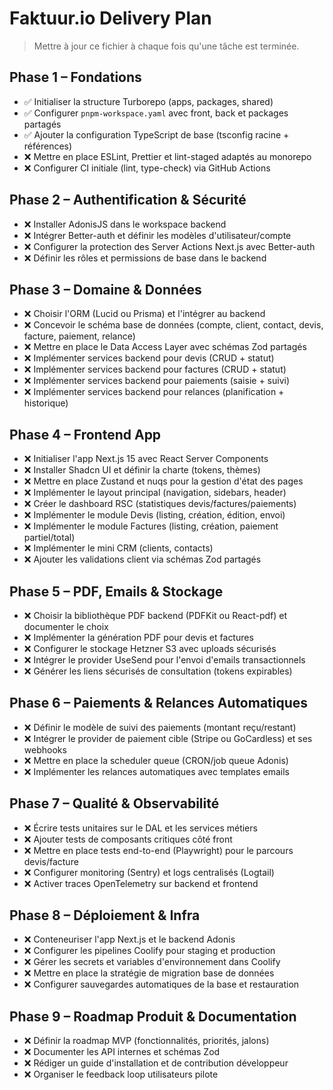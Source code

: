 # Faktuur.io Delivery Plan

> Mettre à jour ce fichier à chaque fois qu'une tâche est terminée.

## Phase 1 – Fondations

- ✅ Initialiser la structure Turborepo (apps, packages, shared)
- ✅ Configurer `pnpm-workspace.yaml` avec front, back et packages partagés
- ✅ Ajouter la configuration TypeScript de base (tsconfig racine + références)
- ❌ Mettre en place ESLint, Prettier et lint-staged adaptés au monorepo
- ❌ Configurer CI initiale (lint, type-check) via GitHub Actions

## Phase 2 – Authentification & Sécurité

- ❌ Installer AdonisJS dans le workspace backend
- ❌ Intégrer Better-auth et définir les modèles d'utilisateur/compte
- ❌ Configurer la protection des Server Actions Next.js avec Better-auth
- ❌ Définir les rôles et permissions de base dans le backend

## Phase 3 – Domaine & Données

- ❌ Choisir l'ORM (Lucid ou Prisma) et l'intégrer au backend
- ❌ Concevoir le schéma base de données (compte, client, contact, devis, facture, paiement, relance)
- ❌ Mettre en place le Data Access Layer avec schémas Zod partagés
- ❌ Implémenter services backend pour devis (CRUD + statut)
- ❌ Implémenter services backend pour factures (CRUD + statut)
- ❌ Implémenter services backend pour paiements (saisie + suivi)
- ❌ Implémenter services backend pour relances (planification + historique)

## Phase 4 – Frontend App

- ❌ Initialiser l'app Next.js 15 avec React Server Components
- ❌ Installer Shadcn UI et définir la charte (tokens, thèmes)
- ❌ Mettre en place Zustand et nuqs pour la gestion d'état des pages
- ❌ Implémenter le layout principal (navigation, sidebars, header)
- ❌ Créer le dashboard RSC (statistiques devis/factures/paiements)
- ❌ Implémenter le module Devis (listing, création, édition, envoi)
- ❌ Implémenter le module Factures (listing, création, paiement partiel/total)
- ❌ Implémenter le mini CRM (clients, contacts)
- ❌ Ajouter les validations client via schémas Zod partagés

## Phase 5 – PDF, Emails & Stockage

- ❌ Choisir la bibliothèque PDF backend (PDFKit ou React-pdf) et documenter le choix
- ❌ Implémenter la génération PDF pour devis et factures
- ❌ Configurer le stockage Hetzner S3 avec uploads sécurisés
- ❌ Intégrer le provider UseSend pour l'envoi d'emails transactionnels
- ❌ Générer les liens sécurisés de consultation (tokens expirables)

## Phase 6 – Paiements & Relances Automatiques

- ❌ Définir le modèle de suivi des paiements (montant reçu/restant)
- ❌ Intégrer le provider de paiement cible (Stripe ou GoCardless) et ses webhooks
- ❌ Mettre en place la scheduler queue (CRON/job queue Adonis)
- ❌ Implémenter les relances automatiques avec templates emails

## Phase 7 – Qualité & Observabilité

- ❌ Écrire tests unitaires sur le DAL et les services métiers
- ❌ Ajouter tests de composants critiques côté front
- ❌ Mettre en place tests end-to-end (Playwright) pour le parcours devis/facture
- ❌ Configurer monitoring (Sentry) et logs centralisés (Logtail)
- ❌ Activer traces OpenTelemetry sur backend et frontend

## Phase 8 – Déploiement & Infra

- ❌ Conteneuriser l'app Next.js et le backend Adonis
- ❌ Configurer les pipelines Coolify pour staging et production
- ❌ Gérer les secrets et variables d'environnement dans Coolify
- ❌ Mettre en place la stratégie de migration base de données
- ❌ Configurer sauvegardes automatiques de la base et restauration

## Phase 9 – Roadmap Produit & Documentation

- ❌ Définir la roadmap MVP (fonctionnalités, priorités, jalons)
- ❌ Documenter les API internes et schémas Zod
- ❌ Rédiger un guide d'installation et de contribution développeur
- ❌ Organiser le feedback loop utilisateurs pilote
